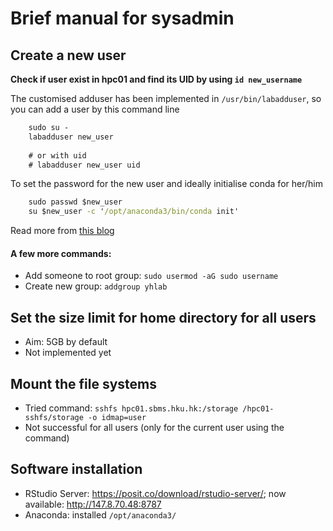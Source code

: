 # Brief manual for sysadmin

## Create a new user

**Check if user exist in hpc01 and find its UID by using `id new_username`**

The customised adduser has been implemented in `/usr/bin/labadduser`, so you 
can add a user by this command line

```bat
    sudo su -
    labadduser new_user
    
    # or with uid
    # labadduser new_user uid
```

To set the password for the new user and ideally initialise conda for her/him
```bat
    sudo passwd $new_user
    su $new_user -c '/opt/anaconda3/bin/conda init'
```

Read more from [this blog](https://linuxize.com/post/how-to-create-users-in-linux-using-the-useradd-command/)

#### A few more commands:
- Add someone to root group: `sudo usermod -aG sudo username`
- Create new group: `addgroup yhlab`


## Set the size limit for home directory for all users
- Aim: 5GB by default
- Not implemented yet


## Mount the file systems
- Tried command: `sshfs hpc01.sbms.hku.hk:/storage /hpc01-sshfs/storage -o idmap=user`
- Not successful for all users (only for the current user using the command)


## Software installation
- RStudio Server: https://posit.co/download/rstudio-server/; 
  now available: http://147.8.70.48:8787
- Anaconda: installed `/opt/anaconda3/`


